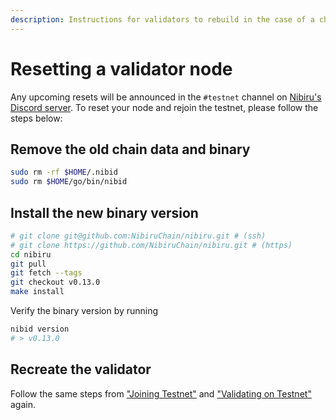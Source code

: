 ```yaml
---
description: Instructions for validators to rebuild in the case of a chain reset.
---
```


# Resetting a validator node

Any upcoming resets will be announced in the `#testnet` channel on [Nibiru's Discord server](https://discord.com/invite/sgPw8ZYfpQ). 
To reset your node and rejoin the testnet, please follow the steps below:

## Remove the old chain data and binary

```bash
sudo rm -rf $HOME/.nibid
sudo rm $HOME/go/bin/nibid
```

## Install the new binary version

```bash
# git clone git@github.com:NibiruChain/nibiru.git # (ssh)
# git clone https://github.com/NibiruChain/nibiru.git # (https)
cd nibiru
git pull
git fetch --tags
git checkout v0.13.0
make install
```

Verify the binary version by running

```bash
nibid version
# > v0.13.0
```

## Recreate the validator

Follow the same steps from ["Joining Testnet"](./testnet.md) and ["Validating on Testnet"](./validators.md) again.
